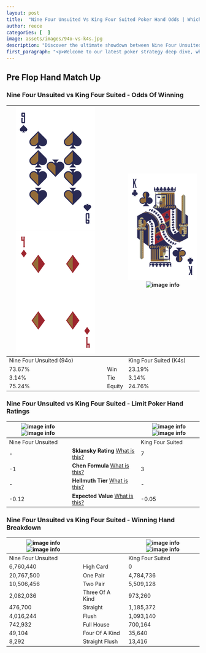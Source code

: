 ```yaml
---
layout: post
title:  "Nine Four Unsuited Vs King Four Suited Poker Hand Odds | Which Is The Better Hand In Poker? A Complete Guide"
author: reece
categories: [  ]
image: assets/images/94o-vs-k4s.jpg
description: "Discover the ultimate showdown between Nine Four Unsuited and King Four Suited in poker! Uncover the odds, strategies, and scenarios where one hand triumphs over the other. Get ready to up your poker game with this thrilling analysis."
first_paragraph: "<p>Welcome to our latest poker strategy deep dive, where we're pitting two distinct hands against each other in a high-stakes showdown: Nine Four Unsuited vs King Four Suited.</p><p>In the dynamic world of poker, every decision counts, and knowing which hand holds the upper hand is key to your success at the table.</p><p>In this article, we'll dissect these two hands, explore the scenarios where one dominates the other, and equip you with the knowledge to make strategic choices that can tip the odds in your favor.</p><p>Get ready to unravel the intriguing dynamics of these poker hands and elevate your game to new heights.</p>"
---
```




[comment]: # (sp0)

## Pre Flop Hand Match Up

<div class="table hand-ratings" markdown="1"> 



### Nine Four Unsuited vs King Four Suited - Odds Of Winning


    
| ![image info](assets/images/hand1/9.png) ![image info](assets/images/hand1/4o.png) |  | ![image info](assets/images/hand2/k.png) ![image info](assets/images/hand2/4s.png) |
| -------- | -------- | -------- |
| Nine Four Unsuited (94o) |  | King Four Suited (K4s) |
| 73.67% | Win | 23.19% |
| 3.14% | Tie | 3.14% |
| 75.24% | Equity | 24.76% |




[comment]: # (sp1)



### Nine Four Unsuited vs King Four Suited - Limit Poker Hand Ratings


    
| ![image info](https://www.riverpairs.com/assets/images/hand1/9.png) ![image info](https://www.riverpairs.com/assets/images/hand1/4o.png) |  | ![image info](https://www.riverpairs.com/assets/images/hand2/k.png) ![image info](https://www.riverpairs.com/assets/images/hand2/4s.png) |
| -------- | -------- | -------- |
| Nine Four Unsuited |  | King Four Suited |
| - | **Sklansky Rating** [What is this?](/sklansky-rating-explained) | 7 |
| -1 | **Chen Formula** [What is this?](/chen-formula-explained) | 3 |
| - | **Hellmuth Tier** [What is this?](/Hellmuth-tier-explained) | - |
| -0.12 | **Expected Value** [What is this?](/expected-value-explained) | -0.05 |




[comment]: # (sp2)



### Nine Four Unsuited vs King Four Suited - Winning Hand Breakdown


    
| ![image info](https://www.riverpairs.com/assets/images/hand1/9.png) ![image info](https://www.riverpairs.com/assets/images/hand1/4o.png) |  | ![image info](https://www.riverpairs.com/assets/images/hand2/k.png) ![image info](https://www.riverpairs.com/assets/images/hand2/4s.png) |
| -------- | -------- | -------- |
| Nine Four Unsuited |  | King Four Suited |
| 6,760,440 | High Card | 0 |
| 20,767,500 | One Pair | 4,784,736 |
| 10,506,456 | Two Pair | 5,509,128 |
| 2,082,036 | Three Of A Kind | 973,260 |
| 476,700 | Straight | 1,185,372 |
| 4,016,244 | Flush | 1,093,140 |
| 742,932 | Full House | 700,164 |
| 49,104 | Four Of A Kind | 35,640 |
| 8,292 | Straight Flush | 13,416 |




[comment]: # (sp3)



</div>

[comment]: # (sp4)



[comment]: # (sp5)

